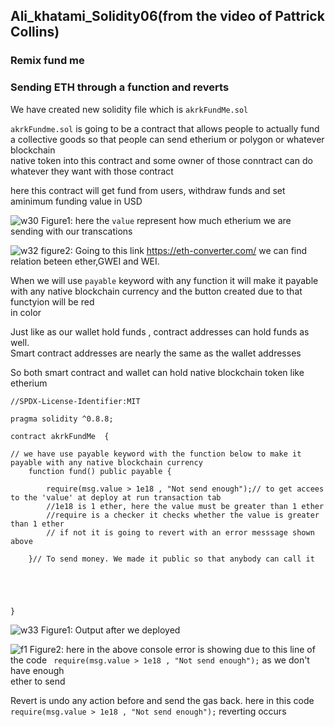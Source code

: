 ## Ali_khatami_Solidity06(from the video of Pattrick Collins)
### Remix fund me

### Sending ETH through a function and reverts

We have created new solidity file which is ```akrkFundMe.sol```<br>

```akrkFundme.sol``` is going to be a contract that allows people to actually fund a collective goods so that people can send etherium or polygon or whatever blockchain<br>
native token into this contract and some owner of those conntract can do whatever they want with those contract<br>

here this contract will get fund from users, withdraw funds and set aminimum funding value in USD<br>

![w30](https://user-images.githubusercontent.com/89090776/231401349-11c1142a-203c-4eb7-9f6b-f1303f851a42.jpg)
Figure1: here the ```value``` represent how much etherium we are sending with our transcations

![w32](https://user-images.githubusercontent.com/89090776/231404780-6bc6446b-dec6-448e-9abe-63c876ee297f.jpg)
figure2: Going to this link https://eth-converter.com/ we can find relation beteen ether,GWEI and WEI.<br>


When we will use ```payable``` keyword with any function it will make it payable with any native blockchain currency and the button created due to that functyion will be red<br>
in color<br>

Just like as our wallet hold funds , contract addresses can hold funds as well.<br>
Smart contract addresses are nearly the same as the wallet addresses<br>

So both smart contract and wallet can hold native blockchain token like etherium

```
//SPDX-License-Identifier:MIT

pragma solidity ^0.8.8;

contract akrkFundMe  {

// we have use payable keyword with the function below to make it payable with any native blockchain currency
    function fund() public payable {

        require(msg.value > 1e18 , "Not send enough");// to get accees to the 'value' at deploy at run transaction tab
        //1e18 is 1 ether, here the value must be greater than 1 ether
        //require is a checker it checks whether the value is greater than 1 ether
        // if not it is going to revert with an error messsage shown above

    }// To send money. We made it public so that anybody can call it



    

}

```

![w33](https://user-images.githubusercontent.com/89090776/231412248-cc110365-6f69-47a3-b6ab-d40822e3a11a.jpg)
Figure1: Output after we deployed

![f1](https://user-images.githubusercontent.com/89090776/235349557-ba19ced0-843c-4ba5-b2ae-5e29917395db.jpg)
Figure2: here in the above console error is showing due to this line of the code ``` require(msg.value > 1e18 , "Not send enough");``` as we don't have enough<br>
ether to send

Revert is undo any action before and send the gas back. here in this code ``` require(msg.value > 1e18 , "Not send enough");``` reverting occurs



